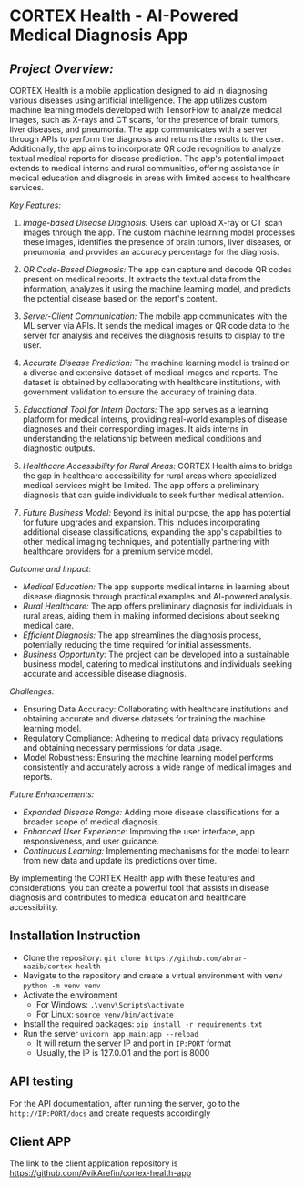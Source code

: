 # CORTEX Health - AI-Powered Medical Diagnosis App

## *Project Overview:*
CORTEX Health is a mobile application designed to aid in diagnosing various diseases using artificial intelligence. The app utilizes custom machine learning models developed with TensorFlow to analyze medical images, such as X-rays and CT scans, for the presence of brain tumors, liver diseases, and pneumonia. The app communicates with a server through APIs to perform the diagnosis and returns the results to the user. Additionally, the app aims to incorporate QR code recognition to analyze textual medical reports for disease prediction. The app's potential impact extends to medical interns and rural communities, offering assistance in medical education and diagnosis in areas with limited access to healthcare services.

*Key Features:*
1. *Image-based Disease Diagnosis:*
   Users can upload X-ray or CT scan images through the app. The custom machine learning model processes these images, identifies the presence of brain tumors, liver diseases, or pneumonia, and provides an accuracy percentage for the diagnosis.

2. *QR Code-Based Diagnosis:*
   The app can capture and decode QR codes present on medical reports. It extracts the textual data from the information, analyzes it using the machine learning model, and predicts the potential disease based on the report's content.

3. *Server-Client Communication:*
   The mobile app communicates with the ML server via APIs. It sends the medical images or QR code data to the server for analysis and receives the diagnosis results to display to the user.

4. *Accurate Disease Prediction:*
   The machine learning model is trained on a diverse and extensive dataset of medical images and reports. The dataset is obtained by collaborating with healthcare institutions, with government validation to ensure the accuracy of training data.

5. *Educational Tool for Intern Doctors:*
   The app serves as a learning platform for medical interns, providing real-world examples of disease diagnoses and their corresponding images. It aids interns in understanding the relationship between medical conditions and diagnostic outputs.

6. *Healthcare Accessibility for Rural Areas:*
   CORTEX Health aims to bridge the gap in healthcare accessibility for rural areas where specialized medical services might be limited. The app offers a preliminary diagnosis that can guide individuals to seek further medical attention.

7. *Future Business Model:*
   Beyond its initial purpose, the app has potential for future upgrades and expansion. This includes incorporating additional disease classifications, expanding the app's capabilities to other medical imaging techniques, and potentially partnering with healthcare providers for a premium service model.

*Outcome and Impact:*
- *Medical Education:* The app supports medical interns in learning about disease diagnosis through practical examples and AI-powered analysis.
- *Rural Healthcare:* The app offers preliminary diagnosis for individuals in rural areas, aiding them in making informed decisions about seeking medical care.
- *Efficient Diagnosis:* The app streamlines the diagnosis process, potentially reducing the time required for initial assessments.
- *Business Opportunity:* The project can be developed into a sustainable business model, catering to medical institutions and individuals seeking accurate and accessible disease diagnosis.

*Challenges:*
- Ensuring Data Accuracy: Collaborating with healthcare institutions and obtaining accurate and diverse datasets for training the machine learning model.
- Regulatory Compliance: Adhering to medical data privacy regulations and obtaining necessary permissions for data usage.
- Model Robustness: Ensuring the machine learning model performs consistently and accurately across a wide range of medical images and reports.

*Future Enhancements:*
- *Expanded Disease Range:* Adding more disease classifications for a broader scope of medical diagnosis.
- *Enhanced User Experience:* Improving the user interface, app responsiveness, and user guidance.
- *Continuous Learning:* Implementing mechanisms for the model to learn from new data and update its predictions over time.

By implementing the CORTEX Health app with these features and considerations, you can create a powerful tool that assists in disease diagnosis and contributes to medical education and healthcare accessibility.

## Installation Instruction

- Clone the repository: `git clone https://github.com/abrar-nazib/cortex-health`
- Navigate to the repository and create a virtual environment with venv `python -m venv venv`
- Activate the environment
  - For Windows: `.\venv\Scripts\activate`
  - For Linux: `source venv/bin/activate`
- Install the required packages: `pip install -r requirements.txt`
- Run the server `uvicorn app.main:app --reload`
  - It will return the server IP and port in `IP:PORT` format
  - Usually, the IP is 127.0.0.1 and the port is 8000

## API testing

For the API documentation, after running the server, go to the `http://IP:PORT/docs` and create requests accordingly

## Client APP

The link to the client application repository is https://github.com/AvikArefin/cortex-health-app
